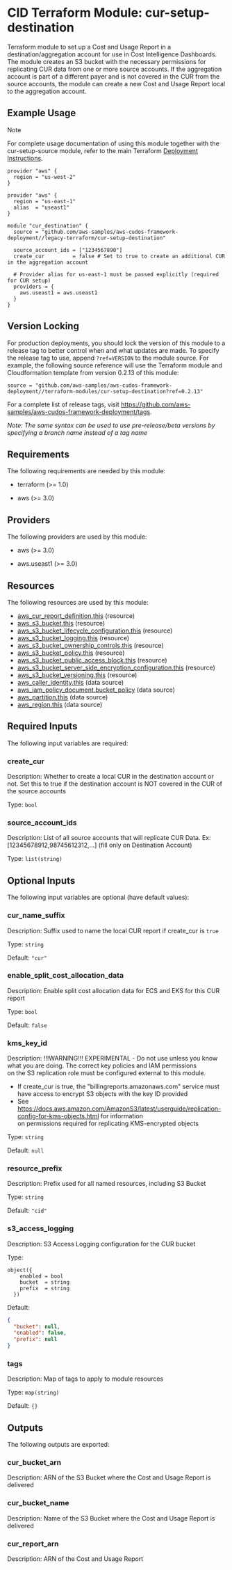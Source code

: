 # CID Terraform Module: cur-setup-destination

Terraform module to set up a Cost and Usage Report in a destination/aggregation account
for use in Cost Intelligence Dashboards. The module creates an S3 bucket with the necessary
permissions for replicating CUR data from one or more source accounts. If the aggregation
account is part of a different payer and is not covered in the CUR from the source
accounts, the module can create a new Cost and Usage Report local to the aggregation account.

## Example Usage

> [!Note]
> For complete usage documentation of using this module together with the cur-setup-source
module, refer to the main Terraform [Deployment Instructions](../README.md#deployment-instructions).

```hcl
provider "aws" {
  region = "us-west-2"
}

provider "aws" {
  region = "us-east-1"
  alias  = "useast1"
}

module "cur_destination" {
  source = "github.com/aws-samples/aws-cudos-framework-deployment//legacy-terraform/cur-setup-destination"

  source_account_ids = ["1234567890"]
  create_cur         = false # Set to true to create an additional CUR in the aggregation account

  # Provider alias for us-east-1 must be passed explicitly (required for CUR setup)
  providers = {
    aws.useast1 = aws.useast1
  }
}
```

## Version Locking

For production deployments, you should lock the version of this module to a release tag to better
control when and what updates are made. To specify the release tag to use, append `?ref=VERSION`
to the module source. For example, the following source reference will use the Terraform module
and Cloudformation template from version 0.2.13 of this module:

```
source = "github.com/aws-samples/aws-cudos-framework-deployment//terraform-modules/cur-setup-destination?ref=0.2.13"
```

For a complete list of release tags, visit https://github.com/aws-samples/aws-cudos-framework-deployment/tags.

*Note: The same syntax can be used to use pre-release/beta versions by specifying a branch name
instead of a tag name*

<!-- BEGIN_TF_DOCS -->
## Requirements

The following requirements are needed by this module:

- terraform (>= 1.0)

- aws (>= 3.0)

## Providers

The following providers are used by this module:

- aws (>= 3.0)

- aws.useast1 (>= 3.0)

## Resources

The following resources are used by this module:

- [aws_cur_report_definition.this](https://registry.terraform.io/providers/hashicorp/aws/latest/docs/resources/cur_report_definition) (resource)
- [aws_s3_bucket.this](https://registry.terraform.io/providers/hashicorp/aws/latest/docs/resources/s3_bucket) (resource)
- [aws_s3_bucket_lifecycle_configuration.this](https://registry.terraform.io/providers/hashicorp/aws/latest/docs/resources/s3_bucket_lifecycle_configuration) (resource)
- [aws_s3_bucket_logging.this](https://registry.terraform.io/providers/hashicorp/aws/latest/docs/resources/s3_bucket_logging) (resource)
- [aws_s3_bucket_ownership_controls.this](https://registry.terraform.io/providers/hashicorp/aws/latest/docs/resources/s3_bucket_ownership_controls) (resource)
- [aws_s3_bucket_policy.this](https://registry.terraform.io/providers/hashicorp/aws/latest/docs/resources/s3_bucket_policy) (resource)
- [aws_s3_bucket_public_access_block.this](https://registry.terraform.io/providers/hashicorp/aws/latest/docs/resources/s3_bucket_public_access_block) (resource)
- [aws_s3_bucket_server_side_encryption_configuration.this](https://registry.terraform.io/providers/hashicorp/aws/latest/docs/resources/s3_bucket_server_side_encryption_configuration) (resource)
- [aws_s3_bucket_versioning.this](https://registry.terraform.io/providers/hashicorp/aws/latest/docs/resources/s3_bucket_versioning) (resource)
- [aws_caller_identity.this](https://registry.terraform.io/providers/hashicorp/aws/latest/docs/data-sources/caller_identity) (data source)
- [aws_iam_policy_document.bucket_policy](https://registry.terraform.io/providers/hashicorp/aws/latest/docs/data-sources/iam_policy_document) (data source)
- [aws_partition.this](https://registry.terraform.io/providers/hashicorp/aws/latest/docs/data-sources/partition) (data source)
- [aws_region.this](https://registry.terraform.io/providers/hashicorp/aws/latest/docs/data-sources/region) (data source)

## Required Inputs

The following input variables are required:

### create\_cur

Description: Whether to create a local CUR in the destination account or not. Set this to true if the destination account is NOT covered in the CUR of the source accounts

Type: `bool`

### source\_account\_ids

Description: List of all source accounts that will replicate CUR Data. Ex:  [12345678912,98745612312,...] (fill only on Destination Account)

Type: `list(string)`

## Optional Inputs

The following input variables are optional (have default values):

### cur\_name\_suffix

Description: Suffix used to name the local CUR report if create\_cur is `true`

Type: `string`

Default: `"cur"`

### enable\_split\_cost\_allocation\_data

Description: Enable split cost allocation data for ECS and EKS for this CUR report

Type: `bool`

Default: `false`

### kms\_key\_id

Description: !!!WARNING!!! EXPERIMENTAL - Do not use unless you know what you are doing. The correct key policies and IAM permissions  
on the S3 replication role must be configured external to this module.
  - If create\_cur is true, the "billingreports.amazonaws.com" service must have access to encrypt S3 objects with the key ID provided
  - See https://docs.aws.amazon.com/AmazonS3/latest/userguide/replication-config-for-kms-objects.html for information  
    on permissions required for replicating KMS-encrypted objects

Type: `string`

Default: `null`

### resource\_prefix

Description: Prefix used for all named resources, including S3 Bucket

Type: `string`

Default: `"cid"`

### s3\_access\_logging

Description: S3 Access Logging configuration for the CUR bucket

Type:

```hcl
object({
    enabled = bool
    bucket  = string
    prefix  = string
  })
```

Default:

```json
{
  "bucket": null,
  "enabled": false,
  "prefix": null
}
```

### tags

Description: Map of tags to apply to module resources

Type: `map(string)`

Default: `{}`

## Outputs

The following outputs are exported:

### cur\_bucket\_arn

Description: ARN of the S3 Bucket where the Cost and Usage Report is delivered

### cur\_bucket\_name

Description: Name of the S3 Bucket where the Cost and Usage Report is delivered

### cur\_report\_arn

Description: ARN of the Cost and Usage Report
<!-- END_TF_DOCS -->
